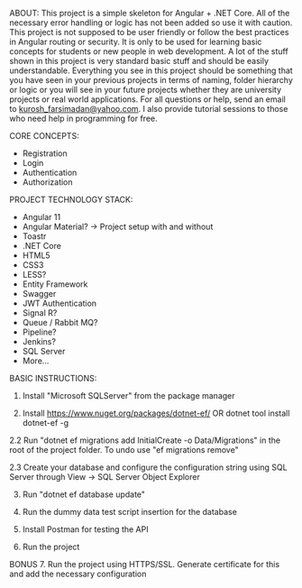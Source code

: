 ABOUT:
This project is a simple skeleton for Angular + .NET Core. All of the necessary
error handling or logic has not been added so use it with caution. This project
is not supposed to be user friendly or follow the best practices in Angular routing or
security. It is only to be used for learning basic concepts for students or new people 
in web development. A lot of the stuff shown in this project is very standard basic stuff
and should be easily understandable. Everything you see in this project should be something that
you have seen in your previous projects in terms of naming, folder hierarchy or logic or you will 
see in your future projects whether they are university projects or real world applications. 
For all questions or help, send an email to kurosh_farsimadan@yahoo.com. I also provide tutorial
sessions to those who need help in programming for free. 

CORE CONCEPTS:
- Registration
- Login
- Authentication
- Authorization

PROJECT TECHNOLOGY STACK:
- Angular 11
- Angular Material? -> Project setup with and without
- Toastr
- .NET Core
- HTML5
- CSS3
- LESS?
- Entity Framework
- Swagger
- JWT Authentication
- Signal R?
- Queue / Rabbit MQ?
- Pipeline?
- Jenkins?
- SQL Server
- More...

BASIC INSTRUCTIONS: 

1. Install "Microsoft SQLServer" from the package manager

2. Install https://www.nuget.org/packages/dotnet-ef/ OR 
dotnet tool install dotnet-ef -g

2.2 Run "dotnet ef migrations add InitialCreate -o Data/Migrations"
in the root of the project folder. To undo use "ef migrations remove"

2.3 Create your database and configure the configuration string using SQL Server through
View -> SQL Server Object Explorer

3. Run "dotnet ef database update"

4. Run the dummy data test script insertion for the database

5. Install Postman for testing the API

6. Run the project

BONUS
7. Run the project using HTTPS/SSL. Generate certificate for this
and add the necessary configuration
